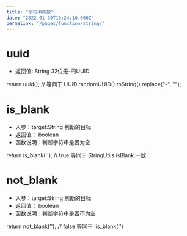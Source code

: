 ```yaml
---
title: "字符串函数"
date: "2022-01-30T10:24:10.000Z"
permalink: "/pages/function/string/"
---
```

# uuid

 * 返回值: String 32位无-的UUID

return uuid(); // 等同于 UUID.randomUUID().toString().replace("-", "");



# is_blank

 * 入参：target:String 判断的目标
 * 返回值： boolean
 * 函数说明：判断字符串是否为空

return is_blank(''); // true 等同于 StringUtils.isBlank 一致



# not_blank

 * 入参：target:String 判断的目标
 * 返回值： boolean
 * 函数说明：判断字符串是否不为空

return not_blank(''); // false 等同于 !is_blank('')
